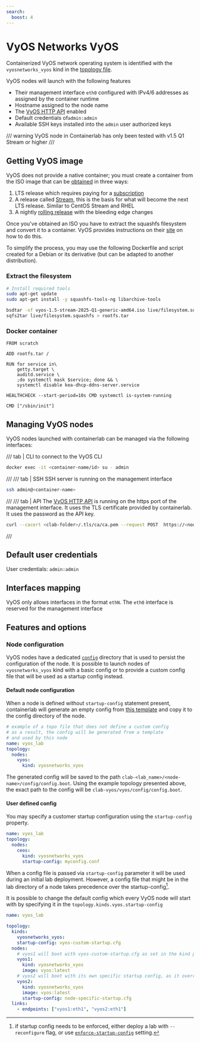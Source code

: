 ```yaml
---
search:
  boost: 4
---
```


# VyOS Networks VyOS

Containerized VyOS network operating system is identified with the `vyosnetworks_vyos` kind in the [topology file](../topo-def-file.md).

VyOS nodes will launch with the following features

* Their management interface `eth0` configured with IPv4/6 addresses as assigned by the container runtime
* Hostname assigned to the node name
* The [VyOS HTTP API](https://docs.vyos.io/en/latest/automation/vyos-api.html) enabled
* Default credentials of`admin:admin`
* Available SSH keys installed into the `admin` user authorized keys

/// warning
VyOS node in Containerlab has only been tested with v1.5 Q1 Stream or higher
///

## Getting VyOS image
<!-- --8<-- [start:vyos-get-image] -->
VyOS does not provide a native container; you must create a container from the ISO image that can be [obtained](https://vyos.net/get/) in three ways:

1. LTS release which requires paying for a [subscription](https://vyos.io/subscriptions/software)
2. A release called [Stream](https://vyos.net/get/stream/), this is the basis for what will become the next LTS release. Similar to CentOS Stream and RHEL
3. A nightly [rolling release](https://vyos.net/get/nightly-builds/) with the bleeding edge changes

Once you've obtained an ISO you have to extract the squashfs filesystem and convert it to a container. VyOS provides instructions on their [site](https://docs.vyos.io/en/latest/installation/virtual/docker.html#deploy-container-from-iso) on how to do this.

To simplify the process, you may use the following Dockerfile and script created for a Debian or its derivative (but can be adapted to another distribution).

### Extract the filesystem

```bash
# Install required tools
sudo apt-get update
sudo apt-get install -y squashfs-tools-ng libarchive-tools

bsdtar -xf vyos-1.5-stream-2025-Q1-generic-amd64.iso live/filesystem.squashfs
sqfs2tar live/filesystem.squashfs > rootfs.tar
```

### Docker container

```Docker
FROM scratch

ADD rootfs.tar /

RUN for service in\
    getty.target \
    auditd.service \
    ;do systemctl mask $service; done && \
    systemctl disable kea-dhcp-ddns-server.service 

HEALTHCHECK --start-period=10s CMD systemctl is-system-running

CMD ["/sbin/init"]
```

<!-- --8<-- [end:vyos-get-image] -->

## Managing VyOS nodes

VyOS nodes launched with containerlab can be managed via the following interfaces:

/// tab | CLI
to connect to the VyOS CLI

```bash
docker exec -it <container-name/id> su - admin
```

///
/// tab | SSH
SSH server is running on the management interface

```bash
ssh admin@<container-name>
```

///
/// tab | API
The [VyOS HTTP API](https://docs.vyos.io/en/latest/automation/vyos-api.html) is running on the https port of the management interface. It uses the TLS certificate provided by containerlab. It uses the password as the API key.

```bash
curl --cacert <clab-folder>/.tls/ca/ca.pem --request POST  https://<node-name>/retrieve --form data='{"op": "showConfig", "path": []}' --form key="admin"
```

///

## Default user credentials

User credentials: `admin:admin`

## Interfaces mapping

VyOS only allows interfaces in the format `ethN`. The `eth0` interface is reserved for the management interface

## Features and options

### Node configuration

VyOS nodes have a dedicated [`config`](../conf-artifacts.md#identifying-a-lab-directory) directory that is used to persist the configuration of the node. It is possible to launch nodes of `vyosnetworks_vyos` kind with a basic config or to provide a custom config file that will be used as a startup config instead.

#### Default node configuration

When a node is defined without `startup-config` statement present, containerlab will generate an empty config from [this template](https://github.com/srl-labs/containerlab/blob/main/nodes/vyos/vyos.config.boot) and copy it to the config directory of the node.

```yaml
# example of a topo file that does not define a custom config
# as a result, the config will be generated from a template
# and used by this node
name: vyos_lab
topology:
  nodes:
    vyos:
      kind: vyosnetworks_vyos
```

The generated config will be saved to the path `clab-<lab_name>/<node-name>/config/config.boot`. Using the example topology presented above, the exact path to the config will be `clab-vyos/vyos/config/config.boot`.

#### User defined config

You may specify a customer startup configuration using the `startup-config` property.

```yaml
name: vyos_lab
topology:
  nodes:
    ceos:
      kind: vyosnetworks_vyos
      startup-config: myconfig.conf
```

When a config file is passed via `startup-config` parameter it will be used during an initial lab deployment. However, a config file that might be in the lab directory of a node takes precedence over the startup-config[^1].

It is possible to change the default config which every VyOS node will start with by specifying it in the `topology.kinds.vyos.startup-config`

```yaml
name: vyos_lab

topology:
  kinds:
    vyosnetworks_vyos:
    startup-config: vyos-custom-startup.cfg
  nodes:
    # vyos1 will boot with vyos-custom-startup.cfg as set in the kind parameters
    vyos1:
      kind: vyosnetworks_vyos
      image: vyos:latest
    # vyos2 will boot with its own specific startup config, as it overrides the kind variables
    vyos2:
      kind: vyosnetworks_vyos
      image: vyos:latest
      startup-config: node-specific-startup.cfg
  links:
    - endpoints: ["vyos1:eth1", "vyos2:eth1"]
```

[^1]: if startup config needs to be enforced, either deploy a lab with `--reconfigure` flag, or use [`enforce-startup-config`](../nodes.md#enforce-startup-config) setting.
